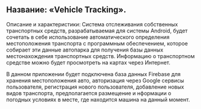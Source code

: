## Название: «Vehicle Tracking».
Описание и характеристики: Система отслеживания собственных транспортных средств, разрабатываемая для системы Android, 
будет сочетать в себе использование автоматического определения местоположения транспорта с программным обеспечением, 
которое собирает эти данные автопарка для получения базы данных местонахождения транспортных средств. 
Информацию о транспортном средстве можно будет просмотреть на картах через Интернет. 

В данном приложении будет подключена база данных Firebase для хранения местоположения авто, авторизация через Google
сервисы пользователя, регистрация нового пользователя, добавление новых видов транспорта, предполагается размещение и
нформации о погодных условиях в месте, где находится машина на данный момент.  
